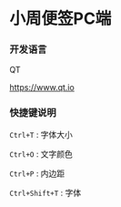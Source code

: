 # 小周便签PC端



### 开发语言

QT

https://www.qt.io


### 快捷键说明


`Ctrl+T` : 字体大小
  
`Ctrl+O` : 文字颜色
  
`Ctrl+P` : 内边距
  
`Ctrl+Shift+T` : 字体


